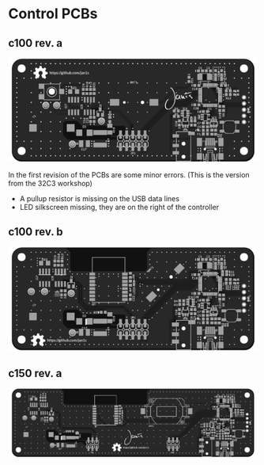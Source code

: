 # Control PCBs

## c100 rev. a

![Control PCB](c100_rev_a.png "Control PCB") 

In the first revision of the PCBs are some minor errors. (This is the version from the 32C3 workshop)

* A pullup resistor is missing on the USB data lines
* LED silkscreen missing, they are on the right of the controller

## c100 rev. b

![Control PCB](c100_rev_b.png "Control PCB") 

## c150 rev. a

![Control PCB](c150_rev_a.png "Control PCB") 